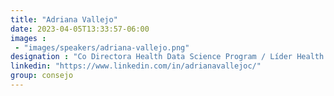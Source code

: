 ```yaml
---
title: "Adriana Vallejo"
date: 2023-04-05T13:33:57-06:00
images : 
 - "images/speakers/adriana-vallejo.png"
designation : "Co Directora Health Data Science Program / Líder Health IDS"
linkedin: "https://www.linkedin.com/in/adrianavallejoc/"
group: consejo
---
```


